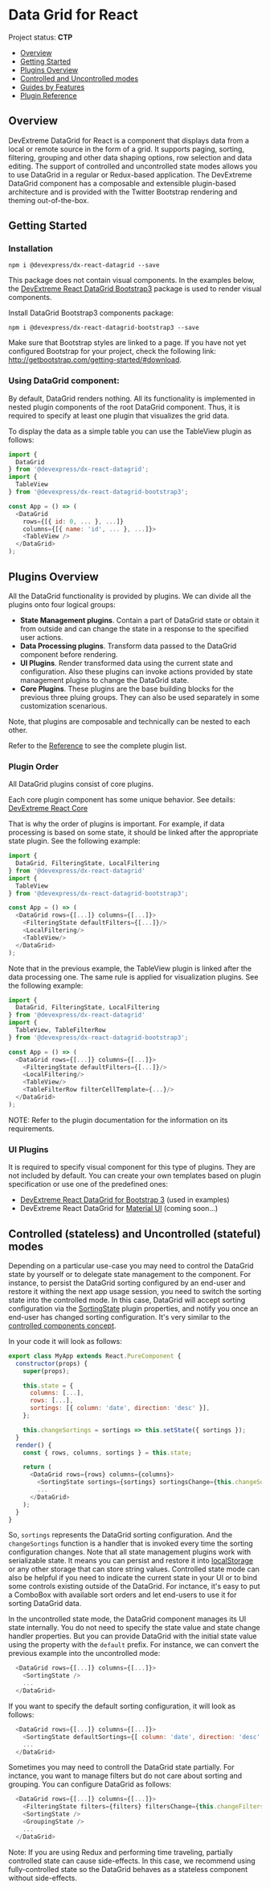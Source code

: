# Data Grid for React

Project status: **CTP**

- [Overview](#overview)
- [Getting Started](#getting-started)
- [Plugins Overview](#plugins-overview)
- [Controlled and Uncontrolled modes](#controlled-and-uncontrolled-modes)
- [Guides by Features](guides)
- [Plugin Reference](reference)

## Overview

DevExtreme DataGrid for React is a component that displays data from a local or remote source in the form of a grid. It supports paging, sorting, filtering, grouping and other data shaping options, row selection and data editing. The support of controlled and uncontrolled state modes allows you to use DataGrid in a regular or Redux-based application. The DevExtreme DataGrid component has a composable and extensible plugin-based architecture and is provided with the Twitter Bootstrap rendering and theming out-of-the-box.

## Getting Started

### Installation

```
npm i @devexpress/dx-react-datagrid --save
```
This package does not contain visual components. In the examples below, the [DevExtreme React DataGrid Bootstrap3](../dx-react-datagrid-bootstrap3/README.md) package is used to render visual components.

Install DataGrid Bootstrap3 components package:

```
npm i @devexpress/dx-react-datagrid-bootstrap3 --save
```

Make sure that Bootstrap styles are linked to a page. If you have not yet configured Bootstrap for your project, check the following link: http://getbootstrap.com/getting-started/#download.

### Using DataGrid component:

By default, DataGrid renders nothing. All its functionality is implemented in nested plugin components of the root DataGrid component. Thus, it is required to specify at least one plugin that visualizes the grid data.

To display the data as a simple table you can use the TableView plugin as follows:

```js
import {
  DataGrid
} from '@devexpress/dx-react-datagrid';
import {
  TableView
} from '@devexpress/dx-react-datagrid-bootstrap3';

const App = () => (
  <DataGrid
    rows={[{ id: 0, ... }, ...]}
    columns={[{ name: 'id', ... }, ...]}>
    <TableView />
  </DataGrid>
);
```

## Plugins Overview

All the DataGrid functionality is provided by plugins. We can divide all the plugins onto four logical groups:

- **State Management plugins**. Contain a part of DataGrid state or obtain it from outside and can change the state in a response to the specified user actions.
- **Data Processing plugins**. Transform data passed to the DataGrid component before rendering.
- **UI Plugins**. Render transformed data using the current state and configuration. Also these plugins can invoke actions provided by state management plugins to change the DataGrid state.
- **Core Plugins**. These plugins are the base building blocks for the previous three pluing groups. They can also be used separately in some customization scenarious.

Note, that plugins are composable and technically can be nested to each other.

Refer to the [Reference](#reference) to see the complete plugin list.

### Plugin Order

All DataGrid plugins consist of core plugins.

Each core plugin component has some unique behavior. See details: [DevExtreme React Core](../dx-react-core/README.md)

That is why the order of plugins is important. For example, if data processing is based on some state, it should be linked after the appropriate state plugin. See the following example:


```js
import {
  DataGrid, FilteringState, LocalFiltering
} from '@devexpress/dx-react-datagrid'
import {
  TableView
} from '@devexpress/dx-react-datagrid-bootstrap3';

const App = () => (
  <DataGrid rows={[...]} columns={[...]}>
    <FilteringState defaultFilters={[...]}/>
    <LocalFiltering/>
    <TableView/>
  </DataGrid>
);
```

Note that in the previous example, the TableView plugin is linked after the data processing one. The same rule is applied for visualization plugins. See the following example:

```js
import {
  DataGrid, FilteringState, LocalFiltering
} from '@devexpress/dx-react-datagrid'
import {
  TableView, TableFilterRow
} from '@devexpress/dx-react-datagrid-bootstrap3';

const App = () => (
  <DataGrid rows={[...]} columns={[...]}>
    <FilteringState defaultFilters={[...]}/>
    <LocalFiltering/>
    <TableView/>
    <TableFilterRow filterCellTemplate={...}/>
  </DataGrid>
);
```

NOTE: Refer to the plugin documentation for the information on its requirements.

### UI Plugins

It is required to specify visual component for this type of plugins. They are not included by default. You can create your own templates based on plugin specification or use one of the predefined ones:
- [DevExtreme React DataGrid for Bootstrap 3](../dx-react-datagrid-bootstrap3/README.md) (used in examples)
- DevExtreme React DataGrid for [Material UI](http://www.material-ui.com) (coming soon...)

## <a name="controlled-and-uncontrolled-modes"></a>Controlled (stateless) and Uncontrolled (stateful) modes

Depending on a particular use-case you may need to control the DataGrid state by yourself or to delegate state management to the component. For instance, to persist the DataGrid sorting configured by an end-user and restore it withing the next app usage session, you need to switch the sorting state into the controlled mode. In this case, DataGrid will accept sorting configuration via the [SortingState](reference/sorting-state.md) plugin properties, and notify you once an end-user has changed sorting configuration. It's very similar to the [controlled components concept](https://facebook.github.io/react/docs/forms.html#controlled-components).

In your code it will look as follows:

```js
export class MyApp extends React.PureComponent {
  constructor(props) {
    super(props);

    this.state = {
      columns: [...],
      rows: [...],
      sortings: [{ column: 'date', direction: 'desc' }],
    };

    this.changeSortings = sortings => this.setState({ sortings });
  }
  render() {
    const { rows, columns, sortings } = this.state;

    return (
      <DataGrid rows={rows} columns={columns}>
        <SortingState sortings={sortings} sortingsChange={this.changeSortings} />
        ...
      </DataGrid>
    );
  }
}
```

So, `sortings` represents the DataGrid sorting configuration. And the `changeSortings` function is a handler that is invoked every time the sorting configuration changes. Note that all state management plugins work with serializable state. It means you can persist and restore it into [localStorage](https://developer.mozilla.org/en/docs/Web/API/Window/localStorage) or any other storage that can store string values. Controlled state mode can also be helpful if you need to indicate the current state in your UI or to bind some controls existing outside of the DataGrid. For inctance, it's easy to put a ComboBox with available sort orders and let end-users to use it for sorting DataGrid data.

In the uncontrolled state mode, the DataGrid component manages its UI state internally. You do not need to specify the state value and state change handler properties. But you can provide DataGrid with the initial state value using the property with the `default` prefix. For instance, we can convert the previous example into the uncontrolled mode:

```js
  <DataGrid rows={[...]} columns={[...]}>
    <SortingState />
    ...
  </DataGrid>
```

If you want to specify the default sorting configuration, it will look as follows:

```js
  <DataGrid rows={[...]} columns={[...]}>
    <SortingState defaultSortings={[ column: 'date', direction: 'desc' ]} />
    ...
  </DataGrid>
```

Sometimes you may need to controll the DataGrid state partially. For inctance, you want to manage filters but do not care about sorting and grouping. You can configure DataGrid as follows:

```js
  <DataGrid rows={[...]} columns={[...]}>
    <FilteringState filters={filters} filtersChange={this.changeFilters}/>
    <SortingState />
    <GroupingState />
    ...
  </DataGrid>
```

Note: If you are using Redux and performing time traveling, partially controlled state can cause side-effects. In this case, we recommend using fully-controlled state so the DataGrid behaves as a stateless component without side-effects.
